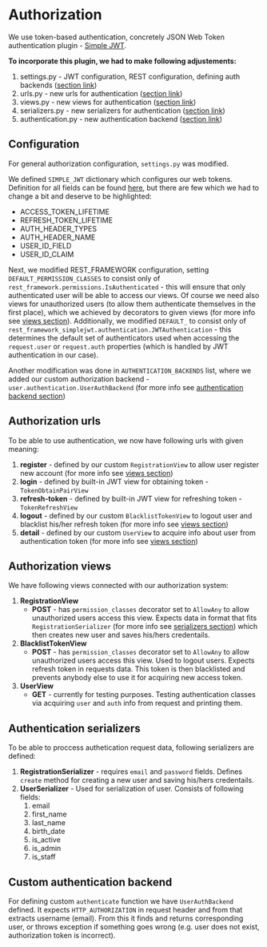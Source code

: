 # Authorization
We use token-based authentication, concretely JSON Web Token authentication plugin - [Simple JWT](https://django-rest-framework-simplejwt.readthedocs.io/en/latest/). 

**To incorporate this plugin, we had to make following adjustements:**
1. settings.py - JWT configuration, REST configuration, defining auth backends ([section link](#configuration))
2. urls.py - new urls for authentication ([section link](#authorization-urls))
3. views.py - new views for authentication ([section link](#authorization-views))
4. serializers.py - new serializers for authentication ([section link](#authentication-serializers))
5. authentication.py - new authentication backend ([section link](#custom-authentication-backend))

## Configuration
For general authorization configuration, `settings.py`  was modified. 

We defined `SIMPLE_JWT` dictionary which configures our web tokens. Definition for all fields can be found [here](https://django-rest-framework-simplejwt.readthedocs.io/en/latest/settings.html), but there are few which we had to change a bit and deserve to be highlighted:
* ACCESS_TOKEN_LIFETIME
* REFRESH_TOKEN_LIFETIME
* AUTH_HEADER_TYPES
* AUTH_HEADER_NAME
* USER_ID_FIELD
* USER_ID_CLAIM

Next, we modified REST_FRAMEWORK configuration, setting `DEFAULT_PERMISSION_CLASSES` to consist only of `rest_framework.permissions.IsAuthenticated` - this will ensure that only authenticated user will be able to access our views. Of course we need also views for unauthorized users (to allow them authenticate themselves in the first place), which we achieved by decorators to given views (for more info see [views section](#authorization-views)). Additionally, we modified `DEFAULT_` to consist only of `rest_framework_simplejwt.authentication.JWTAuthentication` - this determines the default set of authenticators used when accessing the `request.user` or `request.auth` properties (which is handled by JWT authentication in our case).

Another modification was done in `AUTHENTICATION_BACKENDS` list, where we added our custom authorization backend - `user.authentication.UserAuthBackend` (for more info see [authentication backend section](#custom-authentication-backend))

## Authorization urls
To be able to use authentication, we now have following urls with given meaning:
1. **register** - defined by our custom `RegistrationView` to allow user register new account (for more info see [views section](#authorization-views))
2. **login** - defined by built-in JWT view for obtaining token - `TokenObtainPairView`
3. **refresh-token** - defined by built-in JWT view for refreshing token - `TokenRefreshView`
4. **logout** - defined by our custom `BlacklistTokenView` to logout user and blacklist his/her refresh token (for more info see [views section](#authorization-views))
5. **detail** - defined by our custom `UserView` to acquire info about user from authentication token (for more info see [views section](#authorization-views))

## Authorization views
We have following views connected with our authorization system:
1. **RegistrationView**
   * **POST** - has `permission_classes` decorator set to `AllowAny` to allow unauthorized users access this view. Expects data in format that fits `RegistrationSerializer` (for more info see [serializers section](#authentication-serializers)) which then creates new user and saves his/hers credentails.
2. **BlacklistTokenView** 
   * **POST** - has `permission_classes` decorator set to `AllowAny` to allow unauthorized users access this view. Used to logout users. Expects refresh token in requests data. This token is then blacklisted and prevents anybody else to use it for acquiring new access token.
3. **UserView**
   * **GET** - currently for testing purposes. Testing authentication classes via acquiring `user` and `auth` info from request and printing them.

## Authentication serializers
To be able to proccess authetication request data, following serializers are defined:
1. **RegistrationSerializer** - requires `email` and `password` fields. Defines `create` method for creating a new user and saving his/hers credentails.
2. **UserSerializer** - Used for serialization of user. Consists of following fields:
   1. email
   2. first_name
   3. last_name
   4. birth_date
   5. is_active
   6. is_admin
   7. is_staff

## Custom authentication backend
For defining custom `authenticate` function we have `UserAuthBackend` defined. It expects `HTTP_AUTHORIZATION` in request header and from that extracts username (email). From this it finds and returns corresponding user, or throws exception if something goes wrong (e.g. user does not exist, authorization token is incorrect).